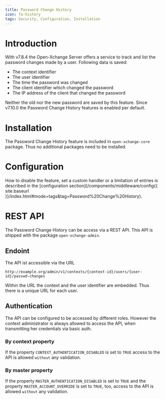 ```yaml
---
title: Password Change History
icon: fa-history
tags: Security, Configuration, Installation
---
```


# Introduction
With v7.8.4 the Open-Xchange Server offers a service to track and list the password changes made by a user. Following data is saved:

* The context identifier
* The user identifier
* The time the password was changed
* The client identifier which changed the password 
* The IP address of the client that changed the password

Neither the old nor the new password are saved by this feature. Since v7.10.0 the Password Change History features is enabled per default.


# Installation
The Password Change History feature is included in ``open-xchange-core`` package. Thus no additional packages need to be installed.

# Configuration
How to disable the feature, set a custom handler or a limitation of entries is described in the [configuration section](/components/middleware/config{{ site.baseurl }}/index.html#mode=tags&tag=Password%20Change%20History).


# REST API

The Password Change History can be access via a REST API. This API is shipped with the package ``open-xchange-admin``.

## Endoint

The API ist accessible via the URL
```
http://example.org/admin/v1/contexts/{context-id}/users/{user-id}/passwd-changes
```
Within the URL the context and the user identifier are embedded. Thus there is a unique URL for each user.


## Authentication

The API can be configured to be accessed by different roles. However the context administrator is always allowed to access the API, when transmitting her credentials via basic auth.

### By context property

If the property ``CONTEXT_AUTHENTICATION_DISABLED`` is set to ``TRUE`` access to the API is allowed ``without`` any validation.

### By master property

If the property ``MASTER_AUTHENTICATION_DISABLED`` is set to ``TRUE`` and the property ``MASTER_ACCOUNT_OVERRIDE`` is set to ``TRUE``, too, access to the API is allowed ``without`` any validation.